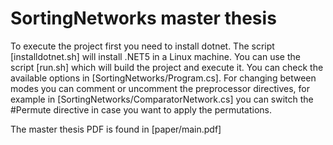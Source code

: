 
# SortingNetworks master thesis
To execute the project first you need to install dotnet. The script [installdotnet.sh] will install .NET5 in a Linux machine. 
You can use the script [run.sh] which will build the project and execute it. You can check the available options in [SortingNetworks/Program.cs]. 
For changing between modes you can comment or uncomment the preprocessor directives, for example in [SortingNetworks/ComparatorNetwork.cs] you can switch
the #Permute directive in case you want to apply the permutations.

The master thesis PDF is found in [paper/main.pdf]
